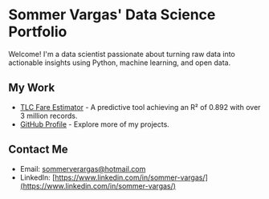 # Sommer Vargas' Data Science Portfolio

Welcome! I'm a data scientist passionate about turning raw data into actionable insights using Python, machine learning, and open data.

## My Work
- [TLC Fare Estimator](https://yellowtrip-fyhkcrqpnatnqtbu4gk7du.streamlit.app) - A predictive tool achieving an R² of 0.892 with over 3 million records.
- [GitHub Profile](https://github.com/sommernesto) - Explore more of my projects.

## Contact Me
- Email: [sommerverargas@hotmail.com](mailto:sommerverargas@hotmail.com)
- LinkedIn: [https://www.linkedin.com/in/sommer-vargas/](https://www.linkedin.com/in/sommer-vargas/)
